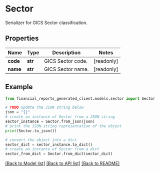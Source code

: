 # Sector

Serializer for GICS Sector classification.

## Properties

Name | Type | Description | Notes
------------ | ------------- | ------------- | -------------
**code** | **str** | GICS Sector code. | [readonly] 
**name** | **str** | GICS Sector name. | [readonly] 

## Example

```python
from financial_reports_generated_client.models.sector import Sector

# TODO update the JSON string below
json = "{}"
# create an instance of Sector from a JSON string
sector_instance = Sector.from_json(json)
# print the JSON string representation of the object
print(Sector.to_json())

# convert the object into a dict
sector_dict = sector_instance.to_dict()
# create an instance of Sector from a dict
sector_from_dict = Sector.from_dict(sector_dict)
```
[[Back to Model list]](../README.md#documentation-for-models) [[Back to API list]](../README.md#documentation-for-api-endpoints) [[Back to README]](../README.md)


